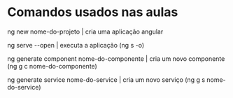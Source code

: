 # Comandos usados nas aulas
ng new nome-do-projeto | cria uma aplicação angular

ng serve --open | executa a aplicação (ng s -o)

ng generate component nome-do-componente | cria um novo componente (ng g c nome-do-componente)

ng generate service nome-do-service | cria um novo serviço (ng g s nome-do-service)